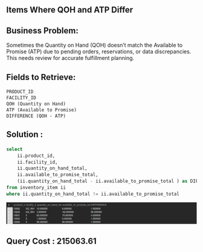 ## Items Where QOH and ATP Differ

## Business Problem:
Sometimes the Quantity on Hand (QOH) doesn’t match the Available to Promise (ATP) due to pending orders, reservations, or data discrepancies. This needs review for accurate fulfillment planning.

## Fields to Retrieve:

```
PRODUCT_ID
FACILITY_ID
QOH (Quantity on Hand)
ATP (Available to Promise)
DIFFERENCE (QOH - ATP)
```

## Solution :

```sql
select
	ii.product_id,
    ii.facility_id,
    ii.quantity_on_hand_total,
    ii.available_to_promise_total,
    (ii.quantity_on_hand_total - ii.available_to_promise_total ) as DIFFERENCE
from inventory_item ii
where ii.quantity_on_hand_total != ii.available_to_promise_total
```

![alt text](image.png)

## Query Cost : 215063.61